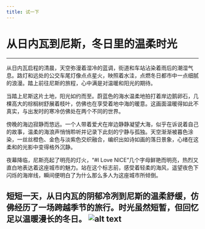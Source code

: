 ```yaml
---
title: 试一下
---
```

# 从日内瓦到尼斯，冬日里的温柔时光

---

从日内瓦启程的清晨，天空弥漫着湿冷的蓝调，街道和车站沾染着雨后的潮湿气息。路灯和远处的公交车尾灯像点点星火，映照着水洼，点燃冬日都市中一点细腻的浪漫。踏上前往尼斯的旅程，心中满是对温暖和阳光的期待。

当踏上尼斯这片土地，阳光如约而至。蔚蓝色的海水温柔地拍打着岸边鹅卵石，几棵高大的棕榈树舒展着枝叶，仿佛也在享受着地中海的暖意。这画面温暖得如此不真实，与出发时的寒冷仿佛处在两个不同的世界。

傍晚的海边寂静而悠远。一个人带着爱犬在岸边静静凝望大海，似乎在诉说着自己的故事，温柔的海浪声悄悄聆听并记录下此刻的宁静与孤独。天空渐渐被暮色涂染，一丝丝橙色、金色与淡紫色交织融合，编织出如诗如画的落日景象，心绪在这柔和的光影中变得格外沉静。

夜幕降临，尼斯亮起了明亮的灯火，“#I Love NICE”几个字母鲜艳而明亮，热烈又直白地表达着这座城市的魅力。站在这个标志前，感受着轻柔的海风，遥望夜色下闪烁的海岸线，瞬间便明白了为什么那么多人为这座城市所倾倒。

短短一天，从日内瓦的阴郁冷冽到尼斯的温柔舒缓，仿佛经历了一场跨越季节的旅行。时光虽然短暂，但回忆足以温暖漫长的冬日。
![alt text](../img/IMG_20241219_083831.jpg)
---
